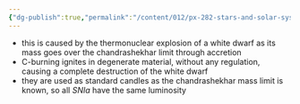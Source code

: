 ```yaml
---
{"dg-publish":true,"permalink":"/content/012/px-282-stars-and-solar-system/term-1-stars/e-stellar-evolution/px-282-e8-supernova-ia/","noteIcon":"1","created":"2024-11-26T10:53:29.170+00:00","updated":"2025-03-30T17:58:18.121+01:00"}
---
```


- this is caused by the thermonuclear explosion of a white dwarf as its mass goes over the chandrashekhar limit through accretion
- C-burning ignites in degenerate material, without any regulation, causing a complete destruction of the white dwarf
- they are used as standard candles as the chandrashekhar mass limit is known, so all $SN Ia$ have the same luminosity
